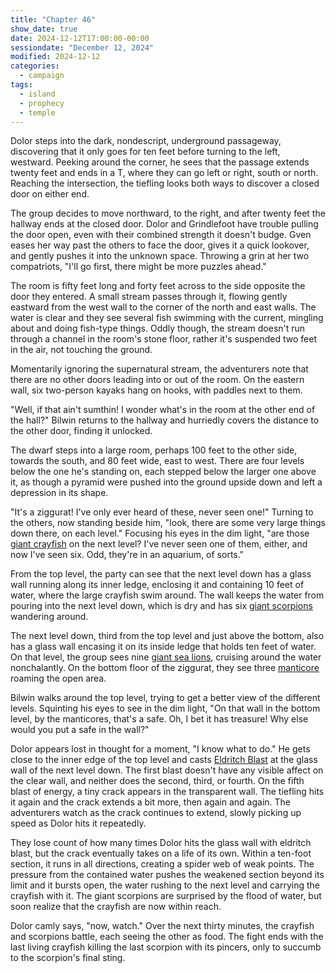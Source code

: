 ```yaml
---
title: "Chapter 46"
show_date: true
date: 2024-12-12T17:00:00-00:00
sessiondate: "December 12, 2024"
modified: 2024-12-12
categories:
  - campaign
tags:
  - island
  - prophecy
  - temple
---
```


Dolor steps into the dark, nondescript, underground passageway, discovering that it only goes for ten
feet before turning to the left, westward. Peeking around the corner, he sees that the passage
extends twenty feet and ends in a T, where they can go left or right, south or north. Reaching the
intersection, the tiefling looks both ways to discover a closed door on either end.

The group decides to move northward, to the right, and after twenty feet the hallway ends at the
closed door. Dolor and Grindlefoot have trouble pulling the door open, even with their combined strength
it doesn't budge. Gven eases her way past the others to face the door, gives it a quick lookover, and
gently pushes it into the unknown space. Throwing a grin at her two compatriots, "I'll go first,
there might be more puzzles ahead."

The room is fifty feet long and forty feet across to the side opposite the door they entered. A small
stream passes through it, flowing gently eastward from the west wall to the corner of the north and east
walls. The water is clear and they see several fish swimming with the current, mingling about and doing
fish-type things. Oddly though, the stream doesn't run through a channel in the room's stone floor, rather
it's suspended two feet in the air, not touching the ground.

Momentarily ignoring the supernatural stream, the adventurers note that there are no other doors
leading into or out of the room. On the eastern wall, six two-person kayaks hang on hooks, with
paddles next to them.

"Well, if that ain't sumthin! I wonder what's in the room at the other end of the hall?" Bilwin
returns to the hallway and hurriedly covers the distance to the other door, finding it unlocked.

The dwarf steps into a large room, perhaps 100 feet to the other side, towards the south, and 80
feet wide, east to west. There are four levels below the one he's standing on, each stepped below
the larger one above it, as though a pyramid were pushed into the ground upside down and left a
depression in its shape.

"It's a ziggurat! I've only ever heard of these, never seen one!" Turning to the others, now
standing beside him, "look, there are some very large things down there, on each level." Focusing his eyes
in the dim light, "are those [giant crayfish](https://www.5esrd.com/database/creature/crayfish-giant/)
on the next level? I've never seen one of them, either, and now I've seen six. Odd, they're in an
aquarium, of sorts."

From the top level, the party can see that the next level down has a glass wall running along its
inner ledge, enclosing it and containing 10 feet of water, where the large crayfish swim around.
The wall keeps the water from pouring into the next level down, which is dry and has six
[giant scorpions](https://www.dndbeyond.com/monsters/16892-giant-scorpion) wandering around.

The next level down, third from the top level and just above the bottom, also has a glass wall
encasing it on its inside ledge that holds ten feet of water. On that level, the group sees nine
[giant sea lions](https://5e.tools/bestiary/sea-lion-tftyp.html), cruising around the water
nonchalantly. On the bottom floor of the ziggurat, they see three
[manticore](https://www.dndbeyond.com/monsters/16951-manticore) roaming the open area.

Bilwin walks around the top level, trying to get a better view of the different levels. Squinting
his eyes to see in the dim light, "On that wall in the bottom level, by the manticores, that's
a safe. Oh, I bet it has treasure! Why else would you put a safe in the wall?"

Dolor appears lost in thought for a moment, "I know what to do." He gets close to the inner edge
of the top level and casts [Eldritch Blast](https://www.dndbeyond.com/spells/2082-eldritch-blast)
at the glass wall of the next level down. The first blast doesn't have any visible affect on the
clear wall, and neither does the second, third, or fourth. On the fifth blast of energy, a tiny
crack appears in the transparent wall. The tiefling hits it again and the crack extends a bit more,
then again and again. The adventurers watch as the crack continues to extend, slowly picking up
speed as Dolor hits it repeatedly. 

They lose count of how many times Dolor hits the glass wall with eldritch blast, but the crack
eventually takes on a life of its own. Within a ten-foot section, it runs in all directions, creating
a spider web of weak points. The pressure from the contained water pushes the weakened section
beyond its limit and it bursts open, the water rushing to the next level and carrying the crayfish
with it. The giant scorpions are surprised by the flood of water, but soon realize that the crayfish
are now within reach.

Dolor camly says, "now, watch." Over the next thirty minutes, the crayfish and scorpions battle,
each seeing the other as food. The fight ends with the last living crayfish killing the last
scorpion with its pincers, only to succumb to the scorpion's final sting.






<!-- NOTES -->

<!-- em dash: — | Mac kebyoard shortcut = Option + Shift + Dash (-) -->
<!-- https://oatcookies.neocities.org/dndmoney to convert copper, silver, gold, and more into CP -->
<!-- Frequently used links:
  [Barbarian rage](https://www.thegamer.com/dungeons-dragons-dnd-barbarian-rage-explained-guide/)
  [Bardic inspiration](https://www.dndbeyond.com/classes/1-bard#BardicInspiration-75)
  [Chaos Bolt](https://www.dndbeyond.com/spells/14761-chaos-bolt)
  [eagle eyesight](https://dnd5e.wikidot.com/barbarian:totem-warrior#toc2)
  [Hanseath](https://forgottenrealms.fandom.com/wiki/Hanseath)
  [Hellish Rebuke](https://www.dndbeyond.com/spells/hellish-rebuke)
  [hurdy-gurdy](https://en.wikipedia.org/wiki/Hurdy-gurdy)
  [Mind Spike](http://dnd5e.wikidot.com/spell:mind-spike)
  [Shillelagh](https://www.dndbeyond.com/spells/2249-shillelagh)
  [Spiritual Weapon](https://www.dndbeyond.com/spells/2263-spiritual-weapon)
  [Wild Shape](https://www.dndbeyond.com/posts/635-druid-101-wild-shape-guide)
-->
<!--
  Lists of spells for the classes:
    - Bard spells: https://www.dndbeyond.com/spells/class/1-bard
    - Cleric spells: https://www.dndbeyond.com/spells/class/cleric 
    - Druid spells: https://www.dndbeyond.com/spells/class/druid
    - Sorcerer spells: https://www.dndbeyond.com/spells/class/sorcerer
  Monsters: https://www.dndbeyond.com/monsters
  Damage types: https://www.wargamer.com/dnd/damage-types
  Luck (Bilwin): http://dnd5e.wikidot.com/feat:lucky
-->
<!-- Directions on a boat:
  Port = left side
  Starboard = right side
  Bow = front
  Aft = back (inside the ship, on board)
  Stern = back (outside, offboard)
-->
